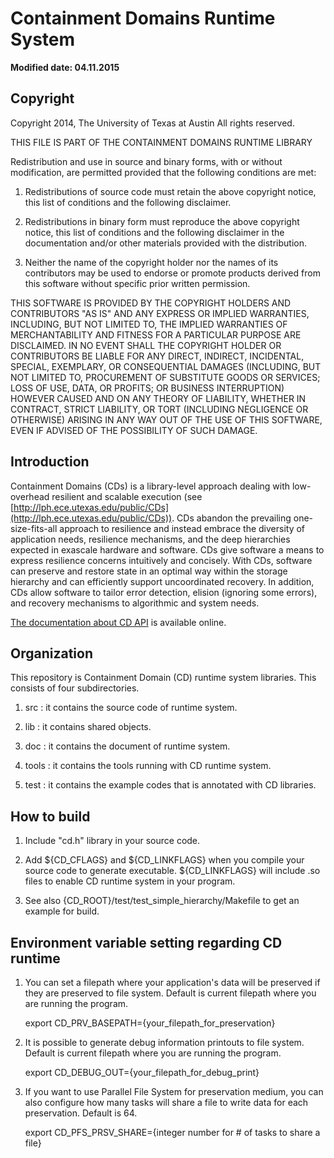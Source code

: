 # **Containment Domains Runtime System** #
**Modified date: 04.11.2015**

## **Copyright** ##
Copyright 2014, The University of Texas at Austin 
All rights reserved.

THIS FILE IS PART OF THE CONTAINMENT DOMAINS RUNTIME LIBRARY

Redistribution and use in source and binary forms, with or without
modification, are permitted provided that the following conditions are
met: 


1. Redistributions of source code must retain the above copyright
notice, this list of conditions and the following disclaimer. 


2. Redistributions in binary form must reproduce the above copyright
notice, this list of conditions and the following disclaimer in the
documentation and/or other materials provided with the distribution. 


3. Neither the name of the copyright holder nor the names of its
contributors may be used to endorse or promote products derived from
this software without specific prior written permission. 


THIS SOFTWARE IS PROVIDED BY THE COPYRIGHT HOLDERS AND CONTRIBUTORS
"AS IS" AND ANY EXPRESS OR IMPLIED WARRANTIES, INCLUDING, BUT NOT
LIMITED TO, THE IMPLIED WARRANTIES OF MERCHANTABILITY AND FITNESS
FOR A PARTICULAR PURPOSE ARE DISCLAIMED. IN NO EVENT SHALL THE
COPYRIGHT HOLDER OR CONTRIBUTORS BE LIABLE FOR ANY DIRECT, INDIRECT,
INCIDENTAL, SPECIAL, EXEMPLARY, OR CONSEQUENTIAL DAMAGES (INCLUDING,
BUT NOT LIMITED TO, PROCUREMENT OF SUBSTITUTE GOODS OR SERVICES;
LOSS OF USE, DATA, OR PROFITS; OR BUSINESS INTERRUPTION) HOWEVER
CAUSED AND ON ANY THEORY OF LIABILITY, WHETHER IN CONTRACT, STRICT
LIABILITY, OR TORT (INCLUDING NEGLIGENCE OR OTHERWISE) ARISING IN
ANY WAY OUT OF THE USE OF THIS SOFTWARE, EVEN IF ADVISED OF THE
POSSIBILITY OF SUCH DAMAGE.



## **Introduction** ##

Containment Domains (CDs) is a library-level approach dealing with low-overhead resilient and scalable execution (see [http://lph.ece.utexas.edu/public/CDs](http://lph.ece.utexas.edu/public/CDs)). CDs abandon the prevailing one-size-fits-all approach to resilience and instead embrace the diversity of application needs, resilience mechanisms, and the deep hierarchies expected in exascale hardware and software.  CDs give software a means to express resilience concerns intuitively and concisely.  With CDs, software can preserve and restore state in an optimal way within the storage hierarchy  and can efficiently support uncoordinated recovery.  In addition, CDs allow software to tailor error detection, elision (ignoring some errors), and recovery mechanisms to algorithmic and system needs.

[The documentation about CD API](http://lph.ece.utexas.edu/users/CDAPI/) is available online. 


## **Organization** ##

This repository is Containment Domain (CD) runtime system libraries. This consists of four subdirectories.

1. src : it contains the source code of runtime system.

2. lib : it contains shared objects.

3. doc : it contains the document of runtime system.

4. tools : it contains the tools running with CD runtime system.

5. test : it contains the example codes that is annotated with CD libraries.


## **How to build** ##
1. Include "cd.h" library in your source code.


2. Add ${CD_CFLAGS} and ${CD_LINKFLAGS} when you compile your source code to generate executable. ${CD_LINKFLAGS} will include .so files to enable CD runtime system in your program.


3. See also {CD_ROOT}/test/test_simple_hierarchy/Makefile to get an example for build.



## **Environment variable setting regarding CD runtime** ##
1. You can set a filepath where your application's data will be preserved if they are preserved to file system. Default is current filepath where you are running the program.

    export CD_PRV_BASEPATH={your_filepath_for_preservation}


2. It is possible to generate debug information printouts to file system. Default is current filepath where you are running the program.

    export CD_DEBUG_OUT={your_filepath_for_debug_print}


3. If you want to use Parallel File System for preservation medium, you can also configure how many tasks will share a file to write data for each preservation. Default is 64.

    export CD_PFS_PRSV_SHARE={integer number for # of tasks to share a file}
